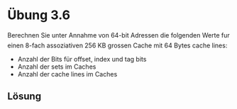 # Übung 3.6

Berechnen Sie unter Annahme von 64-bit Adressen die folgenden Werte fur einen 8-fach assoziativen 256 KB grossen Cache mit 64 Bytes cache lines:
* Anzahl der Bits für offset, index und tag bits
* Anzahl der sets im Caches
* Anzahl der cache lines im Caches

## Lösung

